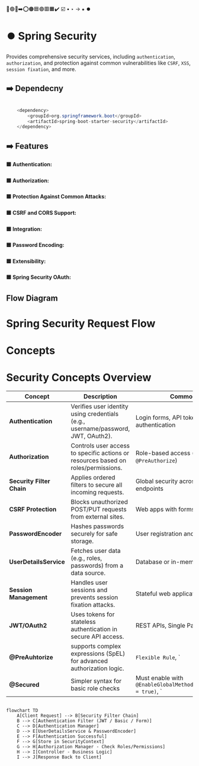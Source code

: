 🔵🟢🔴➡️⭕🟠🟦🟣🟥🟧✔️
☑️ • ‣ → ⁕ ⏺️

# ⏺️ Spring Security

Provides comprehensive security services, including `authentication`, `authorization`, and protection against common vulnerabilities like `CSRF`, `XSS`, `session fixation`, and more.

## ➡️ Dependecny

```java

    <dependency>
        <groupId>org.springframework.boot</groupId>
        <artifactId>spring-boot-starter-security</artifactId>
    </dependency>

```

## ➡️ Features

#### 🟦 Authentication:

#### 🟦 Authorization:

#### 🟦 Protection Against Common Attacks:

#### 🟦 CSRF and CORS Support:

#### 🟦 Integration:

#### 🟦 Password Encoding:

#### 🟦 Extensibility:

#### 🟦 Spring Security OAuth:

## Flow Diagram

# Spring Security Request Flow

# Concepts

# Security Concepts Overview

| Concept                   | Description                                                                       | Common Use Cases                                                         |
| ------------------------- | --------------------------------------------------------------------------------- | ------------------------------------------------------------------------ |
| **Authentication**        | Verifies user identity using credentials (e.g., username/password, JWT, OAuth2).  | Login forms, API tokens, database user authentication                    |
| **Authorization**         | Controls user access to specific actions or resources based on roles/permissions. | Role-based access (e.g., `hasRole()`, `@PreAuthorize`)                   |
| **Security Filter Chain** | Applies ordered filters to secure all incoming requests.                          | Global security across all application endpoints                         |
| **CSRF Protection**       | Blocks unauthorized POST/PUT requests from external sites.                        | Web apps with forms                                                      |
| **PasswordEncoder**       | Hashes passwords securely for safe storage.                                       | User registration and login                                              |
| **UserDetailsService**    | Fetches user data (e.g., roles, passwords) from a data source.                    | Database or in-memory user management                                    |
| **Session Management**    | Handles user sessions and prevents session fixation attacks.                      | Stateful web applications                                                |
| **JWT/OAuth2**            | Uses tokens for stateless authentication in secure API access.                    | REST APIs, Single Page Applications (SPAs)                               |
| **@PreAuhtorize**         | supports complex expressions (SpEL) for advanced authorization logic.             | `Flexible Rule`, `                                                       |
| **@Secured**              | Simpler syntax for basic role checks                                              | Must enable with `@EnableGlobalMethodSecurity(securedEnabled = true)`, ` |

```

flowchart TD
    A[Client Request] --> B[Security Filter Chain]
    B --> C[Authentication Filter (JWT / Basic / Form)]
    C --> D[Authentication Manager]
    D --> E[UserDetailsService & PasswordEncoder]
    E --> F[Authentication Successful]
    F --> G[Store in SecurityContext]
    G --> H[Authorization Manager - Check Roles/Permissions]
    H --> I[Controller - Business Logic]
    I --> J[Response Back to Client]


```
